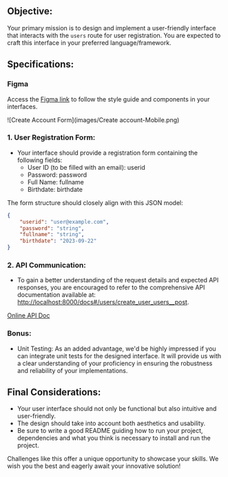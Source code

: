## Objective:

Your primary mission is to design and implement a user-friendly interface that interacts with the `users` route for user registration. You are expected to craft this interface in your preferred language/framework.

## Specifications:

### Figma

Access the [Figma link](https://www.figma.com/file/Q44nlEVrODE7W6iBFRVPZL/Desafio-para-devs---App-%2F-Dashboard-%7C-UX%2FUI?type=design&node-id=1%3A655&mode=design&t=aSjbTNYsb0UGO0yp-1) to follow the style guide and components in your interfaces.

![Create Account Form](images/Create account-Mobile.png)

### 1. User Registration Form:

- Your interface should provide a registration form containing the following fields:
  - User ID (to be filled with an email): userid
  - Password: password
  - Full Name: fullname
  - Birthdate: birthdate
  
The form structure should closely align with this JSON model:

```json
{
    "userid": "user@example.com",
    "password": "string",
    "fullname": "string",
    "birthdate": "2023-09-22"
}
```

### 2. API Communication:

- To gain a better understanding of the request details and expected API responses, you are encouraged to refer to the comprehensive API documentation available at: [http://localhost:8000/docs#/users/create_user_users__post](http://localhost:8000/docs#/users/create_user_users__post).

[Online API Doc](https://dev-challenge.micheltlutz.me/docs)


### Bonus:

- Unit Testing: As an added advantage, we'd be highly impressed if you can integrate unit tests for the designed interface. It will provide us with a clear understanding of your proficiency in ensuring the robustness and reliability of your implementations.

## Final Considerations:

- Your user interface should not only be functional but also intuitive and user-friendly.
- The design should take into account both aesthetics and usability.
- Be sure to write a good README guiding how to run your project, dependencies and what you think is necessary to install and run the project.

Challenges like this offer a unique opportunity to showcase your skills. We wish you the best and eagerly await your innovative solution!
